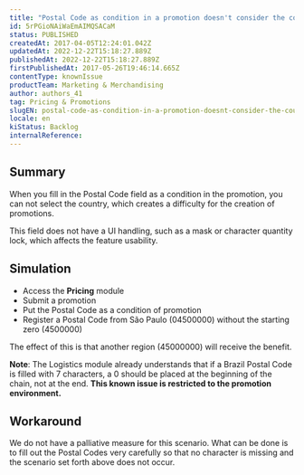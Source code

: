 ```yaml
---
title: "Postal Code as condition in a promotion doesn't consider the country"
id: 5rPGioNAiWaEmAIMQSACaM
status: PUBLISHED
createdAt: 2017-04-05T12:24:01.042Z
updatedAt: 2022-12-22T15:18:27.889Z
publishedAt: 2022-12-22T15:18:27.889Z
firstPublishedAt: 2017-05-26T19:46:14.665Z
contentType: knownIssue
productTeam: Marketing & Merchandising
author: authors_41
tag: Pricing & Promotions
slugEN: postal-code-as-condition-in-a-promotion-doesnt-consider-the-country
locale: en
kiStatus: Backlog
internalReference: 
---
```


## Summary

When you fill in the Postal Code field as a condition in the promotion, you can not select the country, which creates a difficulty for the creation of promotions.

This field does not have a UI handling, such as a mask or character quantity lock, which affects the feature usability.

## Simulation

- Access the __Pricing__ module
- Submit a promotion
- Put the Postal Code as a condition of promotion
- Register a Postal Code from São Paulo (04500000) without the starting zero (4500000)

The effect of this is that another region (45000000) will receive the benefit.

__Note__: The Logistics module already understands that if a Brazil Postal Code is filled with 7 characters, a 0 should be placed at the beginning of the chain, not at the end. __This known issue is restricted to the promotion environment.__

## Workaround

We do not have a palliative measure for this scenario. What can be done is to fill out the Postal Codes very carefully so that no character is missing and the scenario set forth above does not occur.

